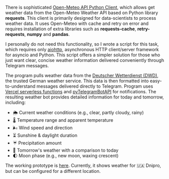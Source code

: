 There is sophisticated [Open-Meteo API Python Client](https://pypi.org/project/openmeteo-requests/), which allows get weather data from the Open-Meteo Weather API based on Python library **requests**. This client is primarily designed for data-scientists to process weather data. It uses Open-Meteo with cache and retry on error and requires installation of extra libraries such as **requests-cache**, **retry-requests**, **numpy** and **pandas**.

I personally do not need this functionality, so I wrote a script for this task, which requires only [aiohttp](https://pypi.org/project/aiohttp/), asynchronous HTTP client/server framework for asyncio and Python. This script offers a simpler solution for those who just want clear, concise weather information delivered conveniently through Telegram messages.

The program pulls weather data from the [Deutscher Wetterdienst (DWD)](https://www.dwd.de), the trusted German weather service. This data is then formatted into easy-to-understand messages delivered directly to Telegram. Program uses [Vercel serverless functions](https://vercel.com/docs/functions/runtimes/python) and [pyTelegramBotAPI](https://pypi.org/project/pyTelegramBotAPI/) for notifications. The resulting weather bot provides detailed information for today and tomorrow, including:

- 🌦️ Current weather conditions (e.g., clear, partly cloudy, rainy)
- 🌡️ Temperature range and apparent temperature
- 🌬️ Wind speed and direction
- ⏳ Sunshine & daylight duration
- ☔ Precipitation amount
- 📆 Tomorrow's weather with a comparison to today
- 🌓 Moon phase (e.g., new moon, waxing crescent)

The working prototype is [here](https://t.me/slw287r_bot). Currently, it shows weather for 🇺🇦 Dnipro, but can be configured for a different location.
